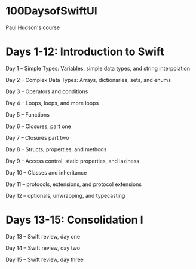 # 100DaysofSwiftUI
Paul Hudson's course

# Days 1-12: Introduction to Swift

Day 1 – Simple Types: Variables, simple data types, and string interpolation

Day 2 – Complex Data Types: Arrays, dictionaries, sets, and enums

Day 3 – Operators and conditions

Day 4 – Loops, loops, and more loops

Day 5 – Functions

Day 6 – Closures, part one

Day 7 – Closures part two

Day 8 – Structs, properties, and methods

Day 9 – Access control, static properties, and laziness

Day 10 – Classes and inheritance

Day 11 – protocols, extensions, and protocol extensions

Day 12 – optionals, unwrapping, and typecasting
 

# Days 13-15: Consolidation I

Day 13 – Swift review, day one

Day 14 – Swift review, day two

Day 15 – Swift review, day three
